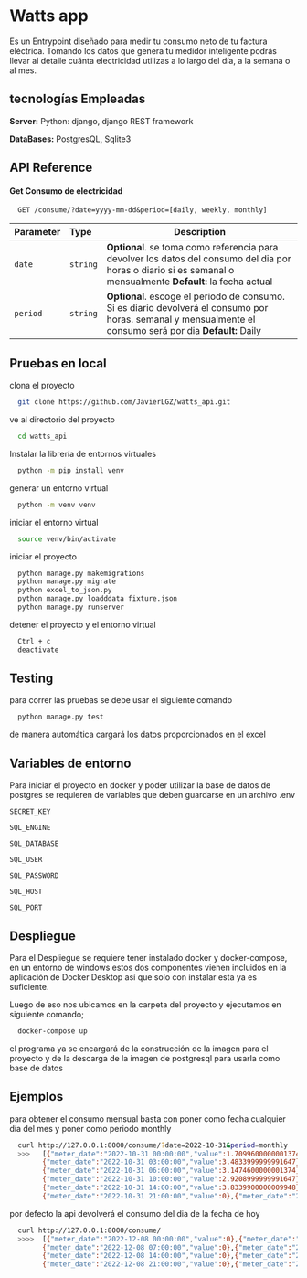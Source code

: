 # Watts app

Es un Entrypoint diseñado para medir tu consumo neto de tu factura eléctrica.
Tomando los datos que genera tu medidor inteligente podrás llevar al detalle cuánta electricidad utilizas a lo largo del día, a la semana o al mes.




## tecnologías Empleadas


**Server:** Python: django, django REST framework

**DataBases:** PostgresQL, Sqlite3



## API Reference

#### Get Consumo de electricidad

```http
  GET /consume/?date=yyyy-mm-dd&period=[daily, weekly, monthly]
```

| Parameter | Type     | Description                |
| :-------- | :------- | -------------------------- |
| `date`    | `string` | **Optional**. se toma como referencia para devolver los datos del consumo del dia por horas o diario si es semanal o mensualmente **Default:** la fecha actual|
| `period`  | `string` | **Optional**. escoge el periodo de consumo. Si es diario devolverá el consumo por horas. semanal y mensualmente el consumo será por dia **Default:** Daily|


## Pruebas en local

clona el proyecto

```bash
  git clone https://github.com/JavierLGZ/watts_api.git
```

ve al directorio del proyecto

```bash
  cd watts_api
```

Instalar la librería de entornos virtuales

```bash
  python -m pip install venv
```

generar un entorno virtual

```bash
  python -m venv venv
```

iniciar el entorno virtual

```bash
  source venv/bin/activate
```

iniciar el proyecto

```bash
  python manage.py makemigrations
  python manage.py migrate
  python excel_to_json.py
  python manage.py loadddata fixture.json
  python manage.py runserver
```

detener el proyecto y el entorno virtual

```bash
  Ctrl + c
  deactivate
```

## Testing

para correr las pruebas  se debe usar el siguiente comando

```bash
  python manage.py test
```

de manera automática cargará los datos proporcionados en el excel


## Variables de entorno

Para iniciar el proyecto en docker y poder utilizar la base de datos de postgres se requieren de variables que deben guardarse en un archivo .env

`SECRET_KEY`

`SQL_ENGINE`

`SQL_DATABASE`

`SQL_USER`

`SQL_PASSWORD`

`SQL_HOST`

`SQL_PORT`


## Despliegue

Para el Despliegue se requiere tener instalado docker y docker-compose, en un entorno de windows estos dos componentes vienen incluidos en la aplicación de Docker Desktop así que solo con instalar esta ya es suficiente.

Luego de eso nos ubicamos en la carpeta del proyecto y ejecutamos en siguiente comando;

```bash
  docker-compose up
```
 el programa ya se encargará de la construcción de la imagen para el proyecto y de la descarga de la imagen de postgresql para usarla como base de datos

## Ejemplos

para obtener el consumo mensual basta con poner como fecha cualquier día del mes y poner como periodo monthly

```bash
  curl http://127.0.0.1:8000/consume/?date=2022-10-31&period=monthly
  >>>   [{"meter_date":"2022-10-31 00:00:00","value":1.7099600000001374},{"meter_date":"2022-10-31 01:00:00","value":1.8408199999994395},   {"meter_date":"2022-10-31 02:00:00","value":2.35157000000072},
        {"meter_date":"2022-10-31 03:00:00","value":3.4833999999991647},{"meter_date":"2022-10-31 04:00:00","value":3.068360000001121},{"meter_date":"2022-10-31 05:00:00","value":3.125},
        {"meter_date":"2022-10-31 06:00:00","value":3.1474600000001374},{"meter_date":"2022-10-31 07:00:00","value":3.285149999999703},{"meter_date":"2022-10-31 08:00:00","value":2.8623099999986152},{"meter_date":"2022-10-31 09:00:00","value":3.50097999999889},
        {"meter_date":"2022-10-31 10:00:00","value":2.9208999999991647},{"meter_date":"2022-10-31 11:00:00","value":4.088869999999588},{"meter_date":"2022-10-31 12:00:00","value":3.092769999999291},{"meter_date":"2022-10-31 13:00:00","value":4.0898400000005495},
        {"meter_date":"2022-10-31 14:00:00","value":3.8339900000009948},{"meter_date":"2022-10-31 15:00:00","value":4.331060000000434},{"meter_date":"2022-10-31 16:00:00","value":0},{"meter_date":"2022-10-31 17:00:00","value":0},{"meter_date":"2022-10-31 18:00:00","value":0},{"meter_date":"2022-10-31 19:00:00","value":0},{"meter_date":"2022-10-31 20:00:00","value":0},
        {"meter_date":"2022-10-31 21:00:00","value":0},{"meter_date":"2022-10-31 22:00:00","value":0},{"meter_date":"2022-10-31 23:00:00","value":0}]
```

por defecto la api devolverá el consumo del dia de la fecha de hoy

```bash
  curl http://127.0.0.1:8000/consume/
  >>>>  [{"meter_date":"2022-12-08 00:00:00","value":0},{"meter_date":"2022-12-08 01:00:00","value":0},{"meter_date":"2022-12-08 02:00:00","value":0},{"meter_date":"2022-12-08 03:00:00","value":0},{"meter_date":"2022-12-08 04:00:00","value":0},{"meter_date":"2022-12-08 05:00:00","value":0},{"meter_date":"2022-12-08 06:00:00","value":0},
        {"meter_date":"2022-12-08 07:00:00","value":0},{"meter_date":"2022-12-08 08:00:00","value":0},{"meter_date":"2022-12-08 09:00:00","value":0},{"meter_date":"2022-12-08 10:00:00","value":0},{"meter_date":"2022-12-08 11:00:00","value":0},{"meter_date":"2022-12-08 12:00:00","value":0},{"meter_date":"2022-12-08 13:00:00","value":0},
        {"meter_date":"2022-12-08 14:00:00","value":0},{"meter_date":"2022-12-08 15:00:00","value":0},{"meter_date":"2022-12-08 16:00:00","value":0},{"meter_date":"2022-12-08 17:00:00","value":0},{"meter_date":"2022-12-08 18:00:00","value":0},{"meter_date":"2022-12-08 19:00:00","value":0},{"meter_date":"2022-12-08 20:00:00","value":0},
        {"meter_date":"2022-12-08 21:00:00","value":0},{"meter_date":"2022-12-08 22:00:00","value":0},{"meter_date":"2022-12-08 23:00:00","value":0}]
```
